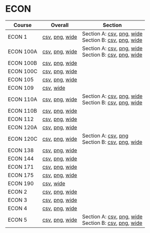# ECON

| Course | Overall | Section |
| ------ | ------- | ------- |
| ECON 1 | [csv](https://github.com/UCSD-Historical-Enrollment-Data/2025Summer2/blob/main/overall/ECON%201.csv), [png](https://raw.githubusercontent.com/UCSD-Historical-Enrollment-Data/2025Summer2/main/plot_overall/ECON%201.png), [wide](https://raw.githubusercontent.com/UCSD-Historical-Enrollment-Data/2025Summer2/main/plot_overall_wide/ECON%201.png) | Section A: [csv](https://github.com/UCSD-Historical-Enrollment-Data/2025Summer2/blob/main/section/ECON%201_A.csv), [png](https://raw.githubusercontent.com/UCSD-Historical-Enrollment-Data/2025Summer2/main/plot_section/ECON%201_A.png), [wide](https://raw.githubusercontent.com/UCSD-Historical-Enrollment-Data/2025Summer2/main/plot_section_wide/ECON%201_A.png)<br>Section B: [csv](https://github.com/UCSD-Historical-Enrollment-Data/2025Summer2/blob/main/section/ECON%201_B.csv), [png](https://raw.githubusercontent.com/UCSD-Historical-Enrollment-Data/2025Summer2/main/plot_section/ECON%201_B.png), [wide](https://raw.githubusercontent.com/UCSD-Historical-Enrollment-Data/2025Summer2/main/plot_section_wide/ECON%201_B.png) |
| ECON 100A | [csv](https://github.com/UCSD-Historical-Enrollment-Data/2025Summer2/blob/main/overall/ECON%20100A.csv), [png](https://raw.githubusercontent.com/UCSD-Historical-Enrollment-Data/2025Summer2/main/plot_overall/ECON%20100A.png), [wide](https://raw.githubusercontent.com/UCSD-Historical-Enrollment-Data/2025Summer2/main/plot_overall_wide/ECON%20100A.png) | Section A: [csv](https://github.com/UCSD-Historical-Enrollment-Data/2025Summer2/blob/main/section/ECON%20100A_A.csv), [png](https://raw.githubusercontent.com/UCSD-Historical-Enrollment-Data/2025Summer2/main/plot_section/ECON%20100A_A.png), [wide](https://raw.githubusercontent.com/UCSD-Historical-Enrollment-Data/2025Summer2/main/plot_section_wide/ECON%20100A_A.png)<br>Section B: [csv](https://github.com/UCSD-Historical-Enrollment-Data/2025Summer2/blob/main/section/ECON%20100A_B.csv), [png](https://raw.githubusercontent.com/UCSD-Historical-Enrollment-Data/2025Summer2/main/plot_section/ECON%20100A_B.png), [wide](https://raw.githubusercontent.com/UCSD-Historical-Enrollment-Data/2025Summer2/main/plot_section_wide/ECON%20100A_B.png) |
| ECON 100B | [csv](https://github.com/UCSD-Historical-Enrollment-Data/2025Summer2/blob/main/overall/ECON%20100B.csv), [png](https://raw.githubusercontent.com/UCSD-Historical-Enrollment-Data/2025Summer2/main/plot_overall/ECON%20100B.png), [wide](https://raw.githubusercontent.com/UCSD-Historical-Enrollment-Data/2025Summer2/main/plot_overall_wide/ECON%20100B.png) |  |
| ECON 100C | [csv](https://github.com/UCSD-Historical-Enrollment-Data/2025Summer2/blob/main/overall/ECON%20100C.csv), [png](https://raw.githubusercontent.com/UCSD-Historical-Enrollment-Data/2025Summer2/main/plot_overall/ECON%20100C.png), [wide](https://raw.githubusercontent.com/UCSD-Historical-Enrollment-Data/2025Summer2/main/plot_overall_wide/ECON%20100C.png) |  |
| ECON 105 | [csv](https://github.com/UCSD-Historical-Enrollment-Data/2025Summer2/blob/main/overall/ECON%20105.csv), [png](https://raw.githubusercontent.com/UCSD-Historical-Enrollment-Data/2025Summer2/main/plot_overall/ECON%20105.png), [wide](https://raw.githubusercontent.com/UCSD-Historical-Enrollment-Data/2025Summer2/main/plot_overall_wide/ECON%20105.png) |  |
| ECON 109 | [csv](https://github.com/UCSD-Historical-Enrollment-Data/2025Summer2/blob/main/overall/ECON%20109.csv), [wide](https://raw.githubusercontent.com/UCSD-Historical-Enrollment-Data/2025Summer2/main/plot_overall_wide/ECON%20109.png) |  |
| ECON 110A | [csv](https://github.com/UCSD-Historical-Enrollment-Data/2025Summer2/blob/main/overall/ECON%20110A.csv), [png](https://raw.githubusercontent.com/UCSD-Historical-Enrollment-Data/2025Summer2/main/plot_overall/ECON%20110A.png), [wide](https://raw.githubusercontent.com/UCSD-Historical-Enrollment-Data/2025Summer2/main/plot_overall_wide/ECON%20110A.png) | Section A: [csv](https://github.com/UCSD-Historical-Enrollment-Data/2025Summer2/blob/main/section/ECON%20110A_A.csv), [png](https://raw.githubusercontent.com/UCSD-Historical-Enrollment-Data/2025Summer2/main/plot_section/ECON%20110A_A.png), [wide](https://raw.githubusercontent.com/UCSD-Historical-Enrollment-Data/2025Summer2/main/plot_section_wide/ECON%20110A_A.png)<br>Section B: [csv](https://github.com/UCSD-Historical-Enrollment-Data/2025Summer2/blob/main/section/ECON%20110A_B.csv), [png](https://raw.githubusercontent.com/UCSD-Historical-Enrollment-Data/2025Summer2/main/plot_section/ECON%20110A_B.png), [wide](https://raw.githubusercontent.com/UCSD-Historical-Enrollment-Data/2025Summer2/main/plot_section_wide/ECON%20110A_B.png) |
| ECON 110B | [csv](https://github.com/UCSD-Historical-Enrollment-Data/2025Summer2/blob/main/overall/ECON%20110B.csv), [png](https://raw.githubusercontent.com/UCSD-Historical-Enrollment-Data/2025Summer2/main/plot_overall/ECON%20110B.png), [wide](https://raw.githubusercontent.com/UCSD-Historical-Enrollment-Data/2025Summer2/main/plot_overall_wide/ECON%20110B.png) |  |
| ECON 112 | [csv](https://github.com/UCSD-Historical-Enrollment-Data/2025Summer2/blob/main/overall/ECON%20112.csv), [png](https://raw.githubusercontent.com/UCSD-Historical-Enrollment-Data/2025Summer2/main/plot_overall/ECON%20112.png), [wide](https://raw.githubusercontent.com/UCSD-Historical-Enrollment-Data/2025Summer2/main/plot_overall_wide/ECON%20112.png) |  |
| ECON 120A | [csv](https://github.com/UCSD-Historical-Enrollment-Data/2025Summer2/blob/main/overall/ECON%20120A.csv), [png](https://raw.githubusercontent.com/UCSD-Historical-Enrollment-Data/2025Summer2/main/plot_overall/ECON%20120A.png), [wide](https://raw.githubusercontent.com/UCSD-Historical-Enrollment-Data/2025Summer2/main/plot_overall_wide/ECON%20120A.png) |  |
| ECON 120C | [csv](https://github.com/UCSD-Historical-Enrollment-Data/2025Summer2/blob/main/overall/ECON%20120C.csv), [png](https://raw.githubusercontent.com/UCSD-Historical-Enrollment-Data/2025Summer2/main/plot_overall/ECON%20120C.png), [wide](https://raw.githubusercontent.com/UCSD-Historical-Enrollment-Data/2025Summer2/main/plot_overall_wide/ECON%20120C.png) | Section A: [csv](https://github.com/UCSD-Historical-Enrollment-Data/2025Summer2/blob/main/section/ECON%20120C_A.csv), [png](https://raw.githubusercontent.com/UCSD-Historical-Enrollment-Data/2025Summer2/main/plot_section/ECON%20120C_A.png)<br>Section B: [csv](https://github.com/UCSD-Historical-Enrollment-Data/2025Summer2/blob/main/section/ECON%20120C_B.csv), [png](https://raw.githubusercontent.com/UCSD-Historical-Enrollment-Data/2025Summer2/main/plot_section/ECON%20120C_B.png), [wide](https://raw.githubusercontent.com/UCSD-Historical-Enrollment-Data/2025Summer2/main/plot_section_wide/ECON%20120C_B.png) |
| ECON 138 | [csv](https://github.com/UCSD-Historical-Enrollment-Data/2025Summer2/blob/main/overall/ECON%20138.csv), [png](https://raw.githubusercontent.com/UCSD-Historical-Enrollment-Data/2025Summer2/main/plot_overall/ECON%20138.png), [wide](https://raw.githubusercontent.com/UCSD-Historical-Enrollment-Data/2025Summer2/main/plot_overall_wide/ECON%20138.png) |  |
| ECON 144 | [csv](https://github.com/UCSD-Historical-Enrollment-Data/2025Summer2/blob/main/overall/ECON%20144.csv), [png](https://raw.githubusercontent.com/UCSD-Historical-Enrollment-Data/2025Summer2/main/plot_overall/ECON%20144.png), [wide](https://raw.githubusercontent.com/UCSD-Historical-Enrollment-Data/2025Summer2/main/plot_overall_wide/ECON%20144.png) |  |
| ECON 171 | [csv](https://github.com/UCSD-Historical-Enrollment-Data/2025Summer2/blob/main/overall/ECON%20171.csv), [png](https://raw.githubusercontent.com/UCSD-Historical-Enrollment-Data/2025Summer2/main/plot_overall/ECON%20171.png), [wide](https://raw.githubusercontent.com/UCSD-Historical-Enrollment-Data/2025Summer2/main/plot_overall_wide/ECON%20171.png) |  |
| ECON 175 | [csv](https://github.com/UCSD-Historical-Enrollment-Data/2025Summer2/blob/main/overall/ECON%20175.csv), [png](https://raw.githubusercontent.com/UCSD-Historical-Enrollment-Data/2025Summer2/main/plot_overall/ECON%20175.png), [wide](https://raw.githubusercontent.com/UCSD-Historical-Enrollment-Data/2025Summer2/main/plot_overall_wide/ECON%20175.png) |  |
| ECON 190 | [csv](https://github.com/UCSD-Historical-Enrollment-Data/2025Summer2/blob/main/overall/ECON%20190.csv), [wide](https://raw.githubusercontent.com/UCSD-Historical-Enrollment-Data/2025Summer2/main/plot_overall_wide/ECON%20190.png) |  |
| ECON 2 | [csv](https://github.com/UCSD-Historical-Enrollment-Data/2025Summer2/blob/main/overall/ECON%202.csv), [png](https://raw.githubusercontent.com/UCSD-Historical-Enrollment-Data/2025Summer2/main/plot_overall/ECON%202.png), [wide](https://raw.githubusercontent.com/UCSD-Historical-Enrollment-Data/2025Summer2/main/plot_overall_wide/ECON%202.png) |  |
| ECON 3 | [csv](https://github.com/UCSD-Historical-Enrollment-Data/2025Summer2/blob/main/overall/ECON%203.csv), [png](https://raw.githubusercontent.com/UCSD-Historical-Enrollment-Data/2025Summer2/main/plot_overall/ECON%203.png), [wide](https://raw.githubusercontent.com/UCSD-Historical-Enrollment-Data/2025Summer2/main/plot_overall_wide/ECON%203.png) |  |
| ECON 4 | [csv](https://github.com/UCSD-Historical-Enrollment-Data/2025Summer2/blob/main/overall/ECON%204.csv), [png](https://raw.githubusercontent.com/UCSD-Historical-Enrollment-Data/2025Summer2/main/plot_overall/ECON%204.png), [wide](https://raw.githubusercontent.com/UCSD-Historical-Enrollment-Data/2025Summer2/main/plot_overall_wide/ECON%204.png) |  |
| ECON 5 | [csv](https://github.com/UCSD-Historical-Enrollment-Data/2025Summer2/blob/main/overall/ECON%205.csv), [png](https://raw.githubusercontent.com/UCSD-Historical-Enrollment-Data/2025Summer2/main/plot_overall/ECON%205.png), [wide](https://raw.githubusercontent.com/UCSD-Historical-Enrollment-Data/2025Summer2/main/plot_overall_wide/ECON%205.png) | Section A: [csv](https://github.com/UCSD-Historical-Enrollment-Data/2025Summer2/blob/main/section/ECON%205_A.csv), [png](https://raw.githubusercontent.com/UCSD-Historical-Enrollment-Data/2025Summer2/main/plot_section/ECON%205_A.png), [wide](https://raw.githubusercontent.com/UCSD-Historical-Enrollment-Data/2025Summer2/main/plot_section_wide/ECON%205_A.png)<br>Section B: [csv](https://github.com/UCSD-Historical-Enrollment-Data/2025Summer2/blob/main/section/ECON%205_B.csv), [png](https://raw.githubusercontent.com/UCSD-Historical-Enrollment-Data/2025Summer2/main/plot_section/ECON%205_B.png), [wide](https://raw.githubusercontent.com/UCSD-Historical-Enrollment-Data/2025Summer2/main/plot_section_wide/ECON%205_B.png) |

